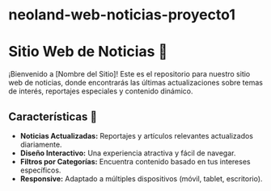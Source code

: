 # neoland-web-noticias-proyecto1

# Sitio Web de Noticias 📢

¡Bienvenido a [Nombre del Sitio]! Este es el repositorio para nuestro sitio web de noticias, donde encontrarás las últimas actualizaciones sobre temas de interés, reportajes especiales y contenido dinámico.

## Características 🌟

- **Noticias Actualizadas:** Reportajes y artículos relevantes actualizados diariamente.
- **Diseño Interactivo:** Una experiencia atractiva y fácil de navegar.
- **Filtros por Categorías:** Encuentra contenido basado en tus intereses específicos.
- **Responsive:** Adaptado a múltiples dispositivos (móvil, tablet, escritorio).

